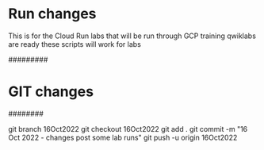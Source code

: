 
# Run changes

This is for the Cloud Run labs that will be run through GCP training
qwiklabs are ready
these scripts will work for labs


#########
# GIT changes
########

git branch 16Oct2022
git checkout 16Oct2022
git add .
git commit -m "16 Oct 2022 - changes post some lab runs"
git push -u origin 16Oct2022


